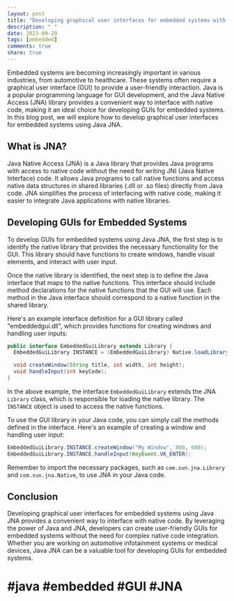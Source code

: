 ```yaml
---
layout: post
title: "Developing graphical user interfaces for embedded systems with Java JNA"
description: " "
date: 2023-09-29
tags: [embedded]
comments: true
share: true
---
```


Embedded systems are becoming increasingly important in various industries, from automotive to healthcare. These systems often require a graphical user interface (GUI) to provide a user-friendly interaction. Java is a popular programming language for GUI development, and the Java Native Access (JNA) library provides a convenient way to interface with native code, making it an ideal choice for developing GUIs for embedded systems. In this blog post, we will explore how to develop graphical user interfaces for embedded systems using Java JNA.

## What is JNA?

Java Native Access (JNA) is a Java library that provides Java programs with access to native code without the need for writing JNI (Java Native Interface) code. It allows Java programs to call native functions and access native data structures in shared libraries (.dll or .so files) directly from Java code. JNA simplifies the process of interfacing with native code, making it easier to integrate Java applications with native libraries.

## Developing GUIs for Embedded Systems

To develop GUIs for embedded systems using Java JNA, the first step is to identify the native library that provides the necessary functionality for the GUI. This library should have functions to create windows, handle visual elements, and interact with user input.

Once the native library is identified, the next step is to define the Java interface that maps to the native functions. This interface should include method declarations for the native functions that the GUI will use. Each method in the Java interface should correspond to a native function in the shared library.

Here's an example interface definition for a GUI library called "embeddedgui.dll", which provides functions for creating windows and handling user inputs:

```java
public interface EmbeddedGuiLibrary extends Library {
  EmbeddedGuiLibrary INSTANCE = (EmbeddedGuiLibrary) Native.loadLibrary("embeddedgui", EmbeddedGuiLibrary.class);

  void createWindow(String title, int width, int height);
  void handleInput(int keyCode);
}
```

In the above example, the interface `EmbeddedGuiLibrary` extends the JNA `Library` class, which is responsible for loading the native library. The `INSTANCE` object is used to access the native functions.

To use the GUI library in your Java code, you can simply call the methods defined in the interface. Here's an example of creating a window and handling user input:

```java
EmbeddedGuiLibrary.INSTANCE.createWindow("My Window", 800, 600);
EmbeddedGuiLibrary.INSTANCE.handleInput(KeyEvent.VK_ENTER);
```

Remember to import the necessary packages, such as `com.sun.jna.Library` and `com.sun.jna.Native`, to use JNA in your Java code.

## Conclusion

Developing graphical user interfaces for embedded systems using Java JNA provides a convenient way to interface with native code. By leveraging the power of Java and JNA, developers can create user-friendly GUIs for embedded systems without the need for complex native code integration. Whether you are working on automotive infotainment systems or medical devices, Java JNA can be a valuable tool for developing GUIs for embedded systems.

# #java #embedded #GUI #JNA